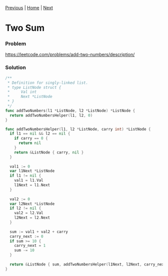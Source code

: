 [Previous](001_two_sum.md) | [Home](README.md) | [Next](003_longest_substring_without_repeating_chars.md)

Two Sum
=======

### Problem
https://leetcode.com/problems/add-two-numbers/description/

### Solution 

```go
/**
 * Definition for singly-linked list.
 * type ListNode struct {
 *     Val int
 *     Next *ListNode
 * }
 */
func addTwoNumbers(l1 *ListNode, l2 *ListNode) *ListNode {
  return addTwoNumbersHelper(l1, l2, 0)
}

func addTwoNumbersHelper(l1, l2 *ListNode, carry int) *ListNode {
  if l1 == nil && l2 == nil {
    if carry == 0 {
      return nil
    }
    return &ListNode { carry, nil }
  }
  
  val1 := 0
  var l1Next *ListNode
  if l1 != nil {
    val1 = l1.Val
    l1Next = l1.Next
  }
  
  val2 := 0
  var l2Next *ListNode
  if l2 != nil {
    val2 = l2.Val
    l2Next = l2.Next
  }
  
  sum := val1 + val2 + carry
  carry_next := 0
  if sum >= 10 {
    carry_next = 1
    sum -= 10
  }
  
  return &ListNode { sum, addTwoNumbersHelper(l1Next, l2Next, carry_next) }
}
```